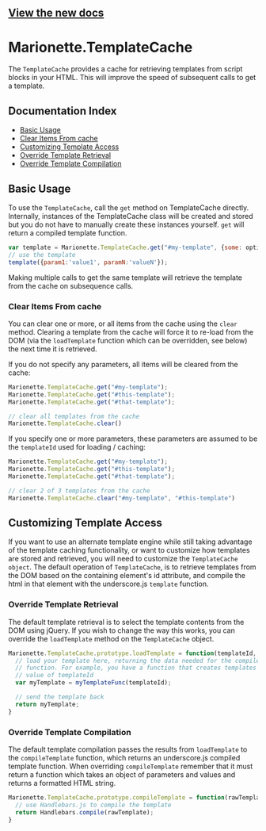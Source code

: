 ## [View the new docs](http://marionettejs.com/docs/marionette.templatecache.html)

# Marionette.TemplateCache

The `TemplateCache` provides a cache for retrieving templates
from script blocks in your HTML. This will improve
the speed of subsequent calls to get a template.

## Documentation Index

* [Basic Usage](#basic-usage)
* [Clear Items From cache](#clear-items-from-cache)
* [Customizing Template Access](#customizing-template-access)
* [Override Template Retrieval](#override-template-retrieval)
* [Override Template Compilation](#override-template-compilation)

## Basic Usage

To use the `TemplateCache`, call the `get` method on TemplateCache directly.
Internally, instances of the TemplateCache class will be created and stored
but you do not have to manually create these instances yourself. `get` will
return a compiled template function.

```js
var template = Marionette.TemplateCache.get("#my-template", {some: options});
// use the template
template({param1:'value1', paramN:'valueN'});
```

Making multiple calls to get the same template will retrieve the
template from the cache on subsequence calls.

### Clear Items From cache

You can clear one or more, or all items from the cache using the
`clear` method. Clearing a template from the cache will force it
to re-load from the DOM (via the `loadTemplate`
function which can be overridden, see below) the next time it is retrieved.

If you do not specify any parameters, all items will be cleared
from the cache:

```js
Marionette.TemplateCache.get("#my-template");
Marionette.TemplateCache.get("#this-template");
Marionette.TemplateCache.get("#that-template");

// clear all templates from the cache
Marionette.TemplateCache.clear()
```

If you specify one or more parameters, these parameters are assumed
to be the `templateId` used for loading / caching:

```js
Marionette.TemplateCache.get("#my-template");
Marionette.TemplateCache.get("#this-template");
Marionette.TemplateCache.get("#that-template");

// clear 2 of 3 templates from the cache
Marionette.TemplateCache.clear("#my-template", "#this-template")
```

## Customizing Template Access

If you want to use an alternate template engine while
still taking advantage of the template caching functionality, or want to customize
how templates are stored and retrieved, you will need to customize the
`TemplateCache object`. The default operation of `TemplateCache`, is to
retrieve templates from the DOM based on the containing element's id
attribute, and compile the html in that element with the underscore.js
`template` function.

### Override Template Retrieval

The default template retrieval is to select the template contents
from the DOM using jQuery. If you wish to change the way this
works, you can override the `loadTemplate` method on the
`TemplateCache` object.

```js
Marionette.TemplateCache.prototype.loadTemplate = function(templateId, options){
  // load your template here, returning the data needed for the compileTemplate
  // function. For example, you have a function that creates templates based on the
  // value of templateId
  var myTemplate = myTemplateFunc(templateId);

  // send the template back
  return myTemplate;
}
```

### Override Template Compilation

The default template compilation passes the results from
`loadTemplate` to the `compileTemplate` function, which returns
an underscore.js compiled template function. When overriding `compileTemplate`
remember that it must return a function which takes an object of parameters and values
and returns a formatted HTML string.

```js
Marionette.TemplateCache.prototype.compileTemplate = function(rawTemplate, options) {
  // use Handlebars.js to compile the template
  return Handlebars.compile(rawTemplate);
}
```
